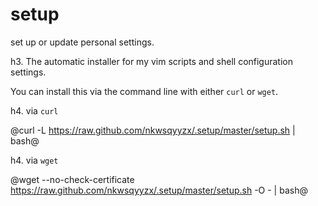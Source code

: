 setup
=====

set up or update personal settings.


h3. The automatic installer for my vim scripts and shell configuration settings.

You can install this via the command line with either `curl` or `wget`.

h4. via `curl`

@curl -L https://raw.github.com/nkwsqyyzx/.setup/master/setup.sh | bash@

h4. via `wget`

@wget --no-check-certificate https://raw.github.com/nkwsqyyzx/.setup/master/setup.sh -O - | bash@
